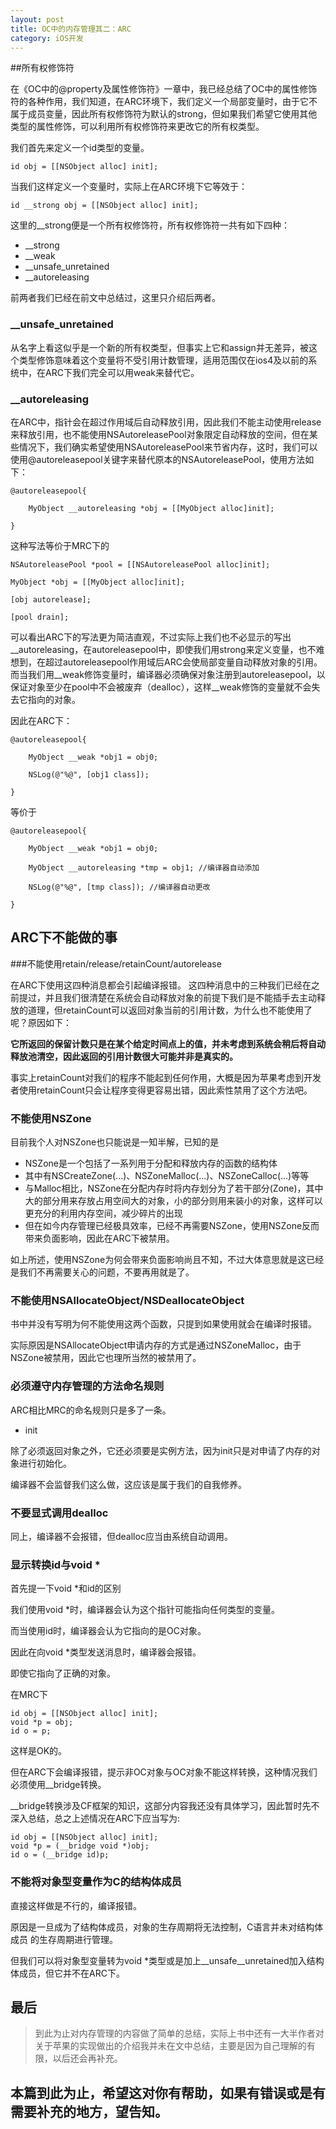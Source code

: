 ```yaml
---
layout: post
title: OC中的内存管理其二：ARC
category: iOS开发
---
```


##所有权修饰符

在《OC中的@property及属性修饰符》一章中，我已经总结了OC中的属性修饰符的各种作用，我们知道，在ARC环境下，我们定义一个局部变量时，由于它不属于成员变量，因此所有权修饰符为默认的strong，但如果我们希望它使用其他类型的属性修饰，可以利用所有权修饰符来更改它的所有权类型。

我们首先来定义一个id类型的变量。

```
id obj = [[NSObject alloc] init];
```

当我们这样定义一个变量时，实际上在ARC环境下它等效于：

```
id __strong obj = [[NSObject alloc] init];
```

这里的__strong便是一个所有权修饰符，所有权修饰符一共有如下四种：

+ __strong
+ __weak
+ __unsafe_unretained
+ __autoreleasing

前两者我们已经在前文中总结过，这里只介绍后两者。

### __unsafe_unretained

从名字上看这似乎是一个新的所有权类型，但事实上它和assign并无差异，被这个类型修饰意味着这个变量将不受引用计数管理，适用范围仅在ios4及以前的系统中，在ARC下我们完全可以用weak来替代它。

### __autoreleasing

在ARC中，指针会在超过作用域后自动释放引用，因此我们不能主动使用release来释放引用，也不能使用NSAutoreleasePool对象限定自动释放的空间，但在某些情况下，我们确实希望使用NSAutoreleasePool来节省内存，这时，我们可以使用@autoreleasepool关键字来替代原本的NSAutoreleasePool，使用方法如下：

```
@autoreleasepool{

    MyObject __autoreleasing *obj = [[MyObject alloc]init];

}
```

这种写法等价于MRC下的

```
NSAutoreleasePool *pool = [[NSAutoreleasePool alloc]init];

MyObject *obj = [[MyObject alloc]init];

[obj autorelease];

[pool drain];
```

可以看出ARC下的写法更为简洁直观，不过实际上我们也不必显示的写出__autoreleasing，在autoreleasepool中，即使我们用strong来定义变量，也不难想到，在超过autoreleasepool作用域后ARC会使局部变量自动释放对象的引用。而当我们用__weak修饰变量时，编译器必须确保对象注册到autoreleasepool，以保证对象至少在pool中不会被废弃（dealloc），这样__weak修饰的变量就不会失去它指向的对象。

因此在ARC下：

```
@autoreleasepool{

    MyObject __weak *obj1 = obj0;
    
    NSLog(@"%@", [obj1 class]);

}
```

等价于

```
@autoreleasepool{

    MyObject __weak *obj1 = obj0;
    
    MyObject __autoreleasing *tmp = obj1; //编译器自动添加
    
    NSLog(@"%@", [tmp class]); //编译器自动更改

}
```

## ARC下不能做的事

###不能使用retain/release/retainCount/autorelease

在ARC下使用这四种消息都会引起编译报错。
这四种消息中的三种我们已经在之前提过，并且我们很清楚在系统会自动释放对象的前提下我们是不能插手去主动释放的道理，但retainCount可以返回对象当前的引用计数，为什么也不能使用了呢？原因如下：

**它所返回的保留计数只是在某个给定时间点上的值，并未考虑到系统会稍后将自动释放池清空，因此返回的引用计数很大可能并非是真实的。**

事实上retainCount对我们的程序不能起到任何作用，大概是因为苹果考虑到开发者使用retainCount只会让程序变得更容易出错，因此索性禁用了这个方法吧。

### 不能使用NSZone

目前我个人对NSZone也只能说是一知半解，已知的是

+ NSZone是一个包括了一系列用于分配和释放内存的函数的结构体
+ 其中有NSCreateZone(...)、NSZoneMalloc(...)、NSZoneCalloc(...)等等
+ 与Malloc相比，NSZone在分配内存时将内存划分为了若干部分(Zone)，其中大的部分用来存放占用空间大的对象，小的部分则用来装小的对象，这样可以更充分的利用内存空间，减少碎片的出现
+ 但在如今内存管理已经极具效率，已经不再需要NSZone，使用NSZone反而带来负面影响，因此在ARC下被禁用。

如上所述，使用NSZone为何会带来负面影响尚且不知，不过大体意思就是这已经是我们不再需要关心的问题，不要再用就是了。

### 不能使用NSAllocateObject/NSDeallocateObject

书中并没有写明为何不能使用这两个函数，只提到如果使用就会在编译时报错。

实际原因是NSAllocateObject申请内存的方式是通过NSZoneMalloc，由于NSZone被禁用，因此它也理所当然的被禁用了。

### 必须遵守内存管理的方法命名规则

ARC相比MRC的命名规则只是多了一条。

+ init

除了必须返回对象之外，它还必须要是实例方法，因为init只是对申请了内存的对象进行初始化。

编译器不会监督我们这么做，这应该是属于我们的自我修养。

### 不要显式调用dealloc

同上，编译器不会报错，但dealloc应当由系统自动调用。

### 显示转换id与void *

首先提一下void *和id的区别

我们使用void *时，编译器会认为这个指针可能指向任何类型的变量。

而当使用id时，编译器会认为它指向的是OC对象。

因此在向void *类型发送消息时，编译器会报错。

即使它指向了正确的对象。

在MRC下

```
id obj = [[NSObject alloc] init];
void *p = obj;
id o = p;
```

这样是OK的。

但在ARC下会编译报错，提示非OC对象与OC对象不能这样转换，这种情况我们必须使用__bridge转换。

__bridge转换涉及CF框架的知识，这部分内容我还没有具体学习，因此暂时先不深入总结，总之上述情况在ARC下应当写为:

```
id obj = [[NSObject alloc] init];
void *p = (__bridge void *)obj;
id o = (__bridge id)p;
```

### 不能将对象型变量作为C的结构体成员

直接这样做是不行的，编译报错。

原因是一旦成为了结构体成员，对象的生存周期将无法控制，C语言并未对结构体成员
的生存周期进行管理。

但我们可以将对象型变量转为void *类型或是加上__unsafe__unretained加入结构体成员，但它并不在ARC下。

## 最后

> 到此为止对内存管理的内容做了简单的总结，实际上书中还有一大半作者对关于苹果的实现做出的介绍我并未在文中总结，主要是因为自己理解的有限，以后还会再补充。
 
## 本篇到此为止，希望这对你有帮助，如果有错误或是有需要补充的地方，望告知。




